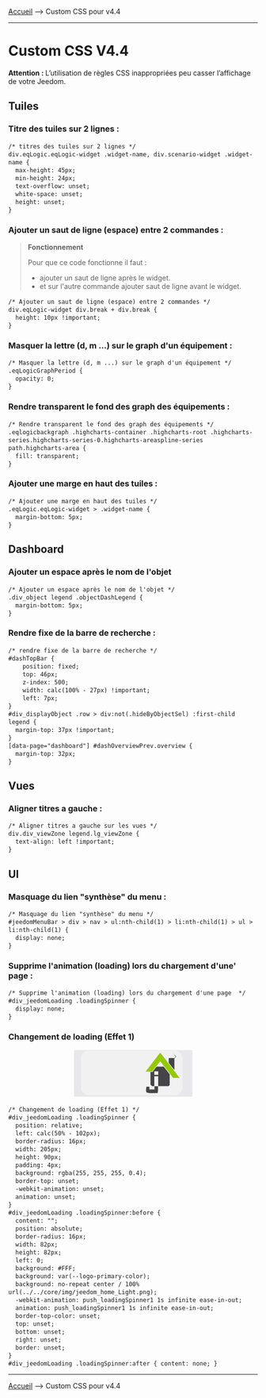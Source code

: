 
<a href="{{site.url}}/documentation">Accueil</a> --> Custom CSS pour v4.4

------------

# Custom CSS V4.4

<div class="alert alert-info"><i class="fa-solid fa-triangle-exclamation"></i> <strong>Attention : </strong> L’utilisation de règles CSS inappropriées peu casser l’affichage de votre Jeedom.</div>

## Tuiles

### Titre des tuiles sur 2 lignes :

```
/* titres des tuiles sur 2 lignes */
div.eqLogic.eqLogic-widget .widget-name, div.scenario-widget .widget-name {
  max-height: 45px;
  min-height: 24px;
  text-overflow: unset;
  white-space: unset;
  height: unset;
}
```

### Ajouter un saut de ligne (espace) entre 2 commandes :
> **Fonctionnement**
>
> Pour que ce code fonctionne il faut :
> - ajouter un saut de ligne après le widget.
> - et sur l'autre commande ajouter saut de ligne avant le widget.

```
/* Ajouter un saut de ligne (espace) entre 2 commandes */
div.eqLogic-widget div.break + div.break {
  height: 10px !important;
}
```

### Masquer la lettre (d, m ...) sur le graph d'un équipement :

```
/* Masquer la lettre (d, m ...) sur le graph d'un équipement */
.eqLogicGraphPeriod {
  opacity: 0;
}
```

### Rendre transparent le fond des graph des équipements :

```
/* Rendre transparent le fond des graph des équipements */
.eqlogicbackgraph .highcharts-container .highcharts-root .highcharts-series.highcharts-series-0.highcharts-areaspline-series path.highcharts-area {
  fill: transparent;
}
```

### Ajouter une marge en haut des tuiles :

```
/* Ajouter une marge en haut des tuiles */
.eqLogic.eqLogic-widget > .widget-name {
  margin-bottom: 5px;
}
```

## Dashboard

### Ajouter un espace après le nom de l'objet

```
/* Ajouter un espace après le nom de l'objet */
.div_object legend .objectDashLegend {
  margin-bottom: 5px;
}
```

### Rendre fixe de la barre de recherche :

```
/* rendre fixe de la barre de recherche */
#dashTopBar {
    position: fixed;
    top: 46px;
    z-index: 500;
    width: calc(100% - 27px) !important;
    left: 7px;
}
#div_displayObject .row > div:not(.hideByObjectSel) :first-child legend {
  margin-top: 37px !important;
}
[data-page="dashboard"] #dashOverviewPrev.overview {
  margin-top: 32px;
}
```

## Vues

### Aligner titres a gauche :

```
/* Aligner titres a gauche sur les vues */
div.div_viewZone legend.lg_viewZone {
  text-align: left !important;
}
```

## UI

### Masquage du lien "synthèse" du menu :
```
/* Masquage du lien "synthèse" du menu */
#jeedomMenuBar > div > nav > ul:nth-child(1) > li:nth-child(1) > ul > li:nth-child(1) {
  display: none;
}
```
### Supprime l'animation (loading) lors du chargement d'une' page :
```
/* Supprime l'animation (loading) lors du chargement d'une page  */
#div_jeedomLoading .loadingSpinner {
  display: none;
}
```
### Changement de loading (Effet 1)

<center><img src="img/effet1.gif" alt="Téléchargement du widget" /></center>

```
/* Changement de loading (Effet 1) */
#div_jeedomLoading .loadingSpinner {
  position: relative;
  left: calc(50% - 102px);
  border-radius: 16px;
  width: 205px;
  height: 90px;
  padding: 4px;
  background: rgba(255, 255, 255, 0.4);
  border-top: unset; 
  -webkit-animation: unset;
  animation: unset;
}
#div_jeedomLoading .loadingSpinner:before {
  content: "";
  position: absolute;
  border-radius: 16px;
  width: 82px;
  height: 82px;
  left: 0;
  background: #FFF;
  background: var(--logo-primary-color);
  background: no-repeat center / 100% url(../../core/img/jeedom_home_Light.png);
  -webkit-animation: push_loadingSpinner1 1s infinite ease-in-out;
  animation: push_loadingSpinner1 1s infinite ease-in-out;
  border-top-color: unset;
  top: unset;
  bottom: unset;
  right: unset;
  border: unset;
}
#div_jeedomLoading .loadingSpinner:after { content: none; }
```

-------------------

<a href="{{site.url}}/documentation">Accueil</a> --> Custom CSS pour v4.4
